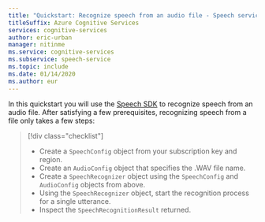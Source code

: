 ```yaml
---
title: "Quickstart: Recognize speech from an audio file - Speech service"
titleSuffix: Azure Cognitive Services
services: cognitive-services
author: eric-urban
manager: nitinme
ms.service: cognitive-services
ms.subservice: speech-service
ms.topic: include
ms.date: 01/14/2020
ms.author: eur
---
```


In this quickstart you will use the [Speech SDK](~/articles/cognitive-services/speech-service/speech-sdk.md) to recognize speech from an audio file. After satisfying a few prerequisites, recognizing speech from a file only takes a few steps:
> [!div class="checklist"]
> * Create a `SpeechConfig` object from your subscription key and region.
> * Create an `AudioConfig` object that specifies the .WAV file name.
> * Create a `SpeechRecognizer` object using the `SpeechConfig` and `AudioConfig` objects from above.
> * Using the `SpeechRecognizer` object, start the recognition process for a single utterance.
> * Inspect the `SpeechRecognitionResult` returned.
